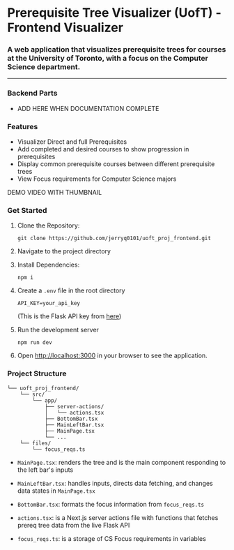 # Prerequisite Tree Visualizer (UofT) - Frontend Visualizer

### A web application that visualizes prerequisite trees for courses at the University of Toronto, with a focus on the Computer Science department. 

---

### Backend Parts

- ADD HERE WHEN DOCUMENTATION COMPLETE

### Features

- Visualizer Direct and full Prerequisites
- Add completed and desired courses to show progression in prerequisites
- Display common prerequisite courses between different prerequisite trees
- View Focus requirements for Computer Science majors

DEMO VIDEO WITH THUMBNAIL

### Get Started

1. Clone the Repository:
    ```
    git clone https://github.com/jerryq0101/uoft_proj_frontend.git
    ```

2. Navigate to the project directory

3. Install Dependencies:
    ```
    npm i
    ```

4. Create a `.env` file in the root directory
    ```
    API_KEY=your_api_key
    ```
    (This is the Flask API key from [here](https://github.com/jerryq0101/uoft_proj_api))

5. Run the development server
    ```
    npm run dev
    ```

6. Open [http://localhost:3000](http://localhost:3000) in your browser to see the application.


### Project Structure

```
└── uoft_proj_frontend/
    └── src/
        └── app/
            ├── server-actions/
            │   └── actions.tsx
            ├── BottomBar.tsx
            ├── MainLeftBar.tsx
            ├── MainPage.tsx
            └── ...
    └── files/
        └── focus_reqs.ts
```

- `MainPage.tsx`: renders the tree and is the main component responding to the left bar's inputs

- `MainLeftBar.tsx`: handles inputs, directs data fetching, and changes data states in `MainPage.tsx`
- `BottomBar.tsx`: formats the focus information from `focus_reqs.ts`
- `actions.tsx`: is a Next.js server actions file  with functions that fetches prereq tree data from the live Flask API
- `focus_reqs.ts`: is a storage of CS Focus requirements in variables
